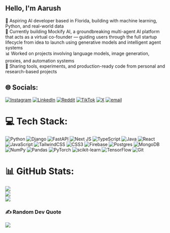 ## Hello, I'm Aarush
🧠 Aspiring AI developer based in Florida, building with machine learning, Python, and real-world data<br>🚀 Currently building Mockify AI, a groundbreaking multi-agent AI platform that acts as a virtual co-founder — guiding users through the full startup lifecycle from idea to launch using generative models and intelligent agent systems<br>📊 Worked on projects involving language models, image generation, proxies, and automation systems<br>📂 Sharing tools, experiments, and production-ready code from personal and research-based projects<br>


## 🌐 Socials:
[![Instagram](https://img.shields.io/badge/Instagram-%23E4405F.svg?logo=Instagram&logoColor=white)](https://www.instagram.com/mockifyai/) [![LinkedIn](https://img.shields.io/badge/LinkedIn-%230077B5.svg?logo=linkedin&logoColor=white)](https://www.linkedin.com/company/mockify-ai/) [![Reddit](https://img.shields.io/badge/Reddit-%23FF4500.svg?logo=Reddit&logoColor=white)](https://www.reddit.com/user/ProfessionalCap6804/) [![TikTok](https://img.shields.io/badge/TikTok-%23000000.svg?logo=TikTok&logoColor=white)](https://tiktok.com/@mockifyai) [![X](https://img.shields.io/badge/X-black.svg?logo=X&logoColor=white)](https://x.com/MockifyAI_team) [![email](https://img.shields.io/badge/Email-D14836?logo=gmail&logoColor=white)](mailto:mockifyai.team@gmail.com) 

# 💻 Tech Stack:
![Python](https://img.shields.io/badge/python-3670A0?style=for-the-badge&logo=python&logoColor=ffdd54) ![Django](https://img.shields.io/badge/django-%23092E20.svg?style=for-the-badge&logo=django&logoColor=white) ![FastAPI](https://img.shields.io/badge/FastAPI-005571?style=for-the-badge&logo=fastapi) ![Next JS](https://img.shields.io/badge/Next-black?style=for-the-badge&logo=next.js&logoColor=white) ![TypeScript](https://img.shields.io/badge/typescript-%23007ACC.svg?style=for-the-badge&logo=typescript&logoColor=white) ![Java](https://img.shields.io/badge/java-%23ED8B00.svg?style=for-the-badge&logo=openjdk&logoColor=white) ![React](https://img.shields.io/badge/react-%2320232a.svg?style=for-the-badge&logo=react&logoColor=%2361DAFB) ![JavaScript](https://img.shields.io/badge/javascript-%23323330.svg?style=for-the-badge&logo=javascript&logoColor=%23F7DF1E) ![TailwindCSS](https://img.shields.io/badge/tailwindcss-%2338B2AC.svg?style=for-the-badge&logo=tailwind-css&logoColor=white) ![CSS3](https://img.shields.io/badge/css3-%231572B6.svg?style=for-the-badge&logo=css3&logoColor=white) ![Firebase](https://img.shields.io/badge/firebase-a08021?style=for-the-badge&logo=firebase&logoColor=ffcd34) ![Postgres](https://img.shields.io/badge/postgres-%23316192.svg?style=for-the-badge&logo=postgresql&logoColor=white) ![MongoDB](https://img.shields.io/badge/MongoDB-%234ea94b.svg?style=for-the-badge&logo=mongodb&logoColor=white) ![NumPy](https://img.shields.io/badge/numpy-%23013243.svg?style=for-the-badge&logo=numpy&logoColor=white) ![Pandas](https://img.shields.io/badge/pandas-%23150458.svg?style=for-the-badge&logo=pandas&logoColor=white) ![PyTorch](https://img.shields.io/badge/PyTorch-%23EE4C2C.svg?style=for-the-badge&logo=PyTorch&logoColor=white) ![scikit-learn](https://img.shields.io/badge/scikit--learn-%23F7931E.svg?style=for-the-badge&logo=scikit-learn&logoColor=white) ![TensorFlow](https://img.shields.io/badge/TensorFlow-%23FF6F00.svg?style=for-the-badge&logo=TensorFlow&logoColor=white) ![Git](https://img.shields.io/badge/git-%23F05033.svg?style=for-the-badge&logo=git&logoColor=white)
# 📊 GitHub Stats:
![](https://github-readme-stats.vercel.app/api?username=aarush-verma16&theme=midnight-purple&hide_border=false&include_all_commits=true&count_private=false)<br/>
![](https://nirzak-streak-stats.vercel.app/?user=aarush-verma16&theme=midnight-purple&hide_border=false)<br/>
![](https://github-readme-stats.vercel.app/api/top-langs/?username=aarush-verma16&theme=midnight-purple&hide_border=false&include_all_commits=true&count_private=false&layout=compact)

### ✍️ Random Dev Quote
![](https://quotes-github-readme.vercel.app/api?type=horizontal&theme=radical)

<!-- Proudly created with GPRM ( https://gprm.itsvg.in ) -->
